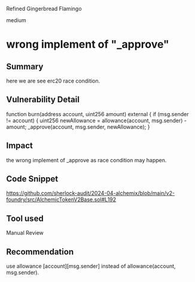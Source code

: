 Refined Gingerbread Flamingo

medium

# wrong implement of "_approve"

## Summary
here we are see erc20 race condition.
## Vulnerability Detail
  function burn(address account, uint256 amount) external {
    if (msg.sender != account) {
      uint256 newAllowance = allowance(account, msg.sender) - amount;
      _approve(account, msg.sender, newAllowance);
    }

## Impact
the wrong implement of _approve as race condition may happen.
## Code Snippet
https://github.com/sherlock-audit/2024-04-alchemix/blob/main/v2-foundry/src/AlchemicTokenV2Base.sol#L192
## Tool used

Manual Review

## Recommendation
use allowance [account][msg.sender] instead of allowance(account, msg.sender).